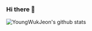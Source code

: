 ### Hi there 👋

<!--
**YoungWukJeon/YoungWukJeon** is a ✨ _special_ ✨ repository because its `README.md` (this file) appears on your GitHub profile.

Here are some ideas to get you started:

- 🔭 I’m currently working on ...
- 🌱 I’m currently learning ...
- 👯 I’m looking to collaborate on ...
- 🤔 I’m looking for help with ...
- 💬 Ask me about ...
- 📫 How to reach me: ...
- 😄 Pronouns: ...
- ⚡ Fun fact: ...
-->

![YoungWukJeon's github stats](https://github-readme-stats.vercel.app/api?username=YoungWukJeon&show_icons=true&theme=tokyonight)
